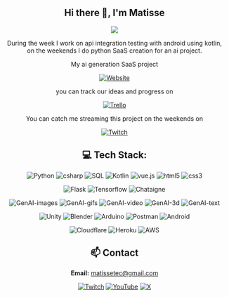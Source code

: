 <div align="center">

## Hi there 👋, I'm Matisse

![](https://img.shields.io/badge/Software%20Engineer-California-blue)

During the week I work on api integration testing with android using kotlin, on the weekends I do python SaaS creation for an ai project.

My ai generation SaaS project

[![Website](https://img.shields.io/badge/Website-matissetec.dev-blue?style=for-the-badge&color=darkgreen&logo=vercel&logoColor=green)](https://matissetec.dev/)

you can track our ideas and progress on

[![Trello](https://img.shields.io/badge/Trello-%23026AA7.svg?style=for-the-badge&logo=Trello&logoColor=white)](https://trello.matissetec.dev/)

You can catch me streaming this project on the weekends on 

[![Twitch](https://img.shields.io/twitch/status/matissetec?style=for-the-badge&labelColor=6441a5&logo=Twitch&logoColor=white)](https://www.twitch.tv/matissetec)


## 💻 Tech Stack:
![Python](https://img.shields.io/badge/python-215E00?logo=python&logoColor=ffdd54)
![csharp](https://img.shields.io/badge/c%23-215E00?logo=sharp)
![SQL](https://img.shields.io/badge/sql-215E00?logo=SQLite&logoColor=003B57)
![Kotlin](https://img.shields.io/badge/kotlin-215E00?logo=kotlin&logoColor=7F52FF)
![vue.js](https://img.shields.io/badge/vue.js-215E00?logo=vuedotjs&logoColor=4FC08D)
![html5](https://img.shields.io/badge/html5-215E00?logo=html5&logoColor=E34F26)
![css3](https://img.shields.io/badge/css3-215E00?logo=css3&logoColor=1572B6)

![Flask](https://img.shields.io/badge/flask-41A773?logo=flask&logoColor=white)
![Tensorflow](https://img.shields.io/badge/TensorFlow-41A773?logo=TensorFlow)
![Chataigne](https://img.shields.io/badge/Chataigne-41A773)

![GenAI-images](https://img.shields.io/badge/gen%20ai-images-green?logo=anthropic&logoColor=teal)
![GenAI-gifs](https://img.shields.io/badge/gen%20ai-gifs-blue?logo=anthropic&logoColor=teal)
![GenAI-video](https://img.shields.io/badge/gen%20ai-video-yellow?logo=anthropic&logoColor=teal)
![GenAI-3d](https://img.shields.io/badge/gen%20ai-3d-teal?logo=anthropic&logoColor=teal)
![GenAI-text](https://img.shields.io/badge/gen%20ai-text-orange?logo=anthropic&logoColor=teal)

![Unity](https://img.shields.io/badge/Unity-336157?logo=unity&logoColor=blue)
![Blender](https://img.shields.io/badge/Blender-336157?logo=Blender&logoColor=orange)
![Arduino](https://img.shields.io/badge/Arduino-336157?logo=Arduino&logoColor=00E5CA)
![Postman](https://img.shields.io/badge/Postman-336157?logo=postman&logoColor=FF6C37)
![Android](https://img.shields.io/badge/Android-336157?logo=android&logoColor=3DDC84)

![Cloudflare](https://img.shields.io/badge/Cloudflare-F38020?logo=Cloudflare&logoColor=white)
![Heroku](https://img.shields.io/badge/Heroku-430098?logo=Heroku&logoColor=white)
![AWS](https://img.shields.io/badge/AWS-232F3E?logo=amazonwebservices&logoColor=FF9900)


## 📫 Contact
**Email:** matissetec@gmail.com

[![Twitch](https://img.shields.io/badge/Twitch-%239146FF.svg?style=for-the-badge&logo=Twitch&logoColor=white)](https://www.twitch.tv/matissetec)
[![YouTube](https://img.shields.io/badge/YouTube-%23FF0000.svg?style=for-the-badge&logo=YouTube&logoColor=white)](https://www.youtube.com/@matissetec)
[![X](https://img.shields.io/badge/Twitter-%23000000.svg?style=for-the-badge&logo=X&logoColor=white)](https://twitter.com/matissetec)

<!--<details>
<summary>Click for GitHub Stats</summary>

# 📊 GitHub Stats:
![](https://badges.pufler.dev/visits/matissesprojects/matissesprojects?logo=GitHub&label=visits&color=success&logoColor=white&style=flat-square)

![](https://github-readme-stats.vercel.app/api/top-langs/?username=matissesProjects&theme=dark&hide_border=true&include_all_commits=true&count_private=true&layout=compact)

This is very funny to me as I mostly program in python and kotlin, but a lot of that code is private

# 🔝 Top Contributed Repo 
![](https://github-contributor-stats.vercel.app/api?username=matissesprojects&limit=3&theme=dark&combine_all_yearly_contributions=true&count_private=true&layout=compact)

</details> -->
</div>
